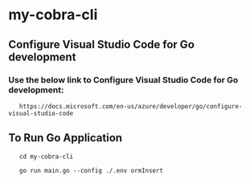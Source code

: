 # my-cobra-cli

## Configure Visual Studio Code for Go development

### Use the below link to Configure Visual Studio Code for Go development:
       https://docs.microsoft.com/en-us/azure/developer/go/configure-visual-studio-code

## To Run Go Application

       cd my-cobra-cli
  
       go run main.go --config ./.env ormInsert


